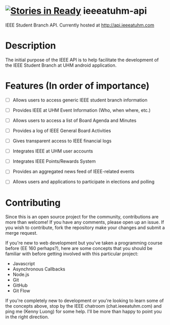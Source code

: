 [![Stories in Ready](https://badge.waffle.io/IEEE-UH-Manoa/ieeeatuhm-api.png?label=ready&title=Ready)](https://waffle.io/IEEE-UH-Manoa/ieeeatuhm-api)
ieeeatuhm-api
=============

IEEE Student Branch API. Currently hosted at http://api.ieeeatuhm.com


# Description

The initial purpose of the IEEE API is to help facilitate the 
development of the IEEE Student Branch at UHM android application.


# Features (In order of importance)

- [ ] Allows users to access generic IEEE student branch information
- [ ] Provides IEEE at UHM Event Information (Who, when where, etc.)
- [ ] Allows users to access a list of Board Agenda and Minutes 
- [ ] Provides a log of IEEE General Board Activities
- [ ] Gives transparent access to IEEE financial logs
- [ ] Integrates IEEE at UHM user accounts
- [ ] Integrates IEEE Points/Rewards System
- [ ] Provides an aggregated news feed of IEEE-related events
- [ ] Allows users and applications to participate in elections and polling


# Contributing 

Since this is an open source project for the community, contributions are more than welcome! If you
have any comments, please open up an issue. If you wish to contribute, fork the repository make 
your changes and submit a merge request. 

If you're new to web development but you've taken a programming course before (EE 160 perhaps?), here
are some concepts that you should be familiar with before getting involved with this particular project:

* Javascript
* Asynchronous Callbacks
* Node.js
* Git
* GitHub
* Git Flow 

If you're completely new to development or you're looking to learn some of the concepts above, stop
by the IEEE chatroom (chat.ieeeatuhm.com) and ping me (Kenny Luong) for some help. I'll be more than
happy to point you in the right direction.




